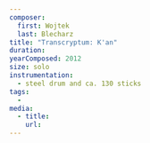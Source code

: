 ```yaml
---
composer:
  first: Wojtek
  last: Blecharz
title: "Transcryptum: K'an"
duration:
yearComposed: 2012
size: solo
instrumentation:
  - steel drum and ca. 130 sticks
tags:
  -
media:
  - title:
    url:
---
```

